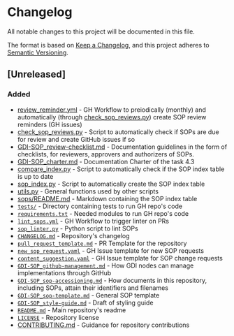 # Changelog
All notable changes to this project will be documented in this file.

The format is based on [Keep a Changelog](https://keepachangelog.com/en/1.0.0/),
and this project adheres to [Semantic Versioning](https://semver.org/spec/v2.0.0.html).

## [Unreleased]

### Added
- [review_reminder.yml](.github/workflows/review_reminder.yml) - GH Workflow to preiodically (monthly) and automatically (through [check_sop_reviews.py](scripts/check_sop_reviews.py)) create SOP review reminders (GH issues)
- [check_sop_reviews.py](scripts/check_sop_reviews.py) - Script to automatically check if SOPs are due for review and create GitHub issues if so
- [GDI-SOP_review-checklist.md](docs/GDI-SOP_review-checklist.md) - Documentation guidelines in the form of checklists, for reviewers, approvers and authorizers of SOPs.
- [GDI-SOP_charter.md](docs/GDI-SOP_charter.md) - Documentation Charter of the task 4.3
- [compare_index.py](scripts/compare_index.py) - Script to automatically check if the SOP index table is up to date
- [sop_index.py](scripts/sop_index.py) - Script to automatically create the SOP index table
- [utils.py](scripts/utils.py) - General functions used by other scripts
- [sops/README.md](sops/README.md) - Markdown containing the SOP index table
- [``tests/``](tests/) - Directory containing tests to run GH repo's code
- [``requirements.txt``](requirements.txt) - Needed modules to run GH repo's code
- [``lint_sops.yml``](.github/workflows/lint_sops.yml) - GH Workflow to trigger linter on PRs
- [``sop_linter.py``](scripts/sop_linter.py) - Python script to lint SOPs
- [``CHANGELOG.md``](CHANGELOG.md) - Repository's changelog
- [``pull_request_template.md``](.github/pull_request_template.md) - PR Template for the repository
- [``new_sop_request.yaml``](.github/ISSUE_TEMPLATE/new_sop_request.yaml) - GH Issue template for new SOP requests
- [``content_suggestion.yaml``](.github/ISSUE_TEMPLATE/content_suggestion.yaml) - GH Issue template for SOP change requests
- [``GDI-SOP_github-management.md``](docs/GDI-SOP_github-management.md) - How GDI nodes can manage implementations through GitHub
- [``GDI-SOP_sop-accessioning.md``](docs/GDI-SOP_sop-accessioning.md) - How documents in this repository, including SOPs, attain their identifiers and filenames
- [``GDI-SOP_sop-template.md``](docs/GDI-SOP_sop-template.md) - General SOP template
- [``GDI-SOP_style-guide.md``](docs/GDI-SOP_style-guide.md) - Draft of styling guide
- [``README.md``](README.md) - Main repository's readme
- [``LICENSE``](LICENSE) - Repository license
- [CONTRIBUTING.md](CONTRIBUTING.md) - Guidance for repository contributions